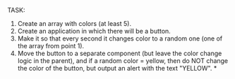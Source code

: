TASK:

1. Create an array with colors (at least 5).
2. Create an application in which there will be a button.
3. Make it so that every second it changes color to a random one (one of the array from point 1).
4. Move the button to a separate component (but leave the color change logic in the parent), and if a random color = yellow, then do NOT change the color of the button, but output an alert with the text "YELLOW". \*
